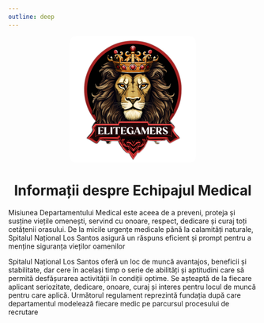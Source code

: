 ```yaml
---
outline: deep
---
```

<img src="../public/elitegamers.png" alt="pozaRegulament" width="256" height="256" style="display: block; margin: 0px auto; border-radius: 1%; border-radius: 5%;">


# <center>Informații despre Echipajul Medical</center>
Misiunea Departamentului Medical  este aceea de a preveni, proteja și susține viețile omenești, servind cu onoare, respect, dedicare și curaj toți cetățenii orasului. De la micile urgențe medicale până la calamități naturale, Spitalul Național Los Santos asigură un răspuns eficient și prompt pentru a menține siguranța vieților oamenilor

Spitalul Național Los Santos oferă un loc de muncă avantajos, beneficii și stabilitate, dar cere în același timp o serie de abilități și aptitudini care să permită desfășurarea activității în condiții optime. Se așteaptă de la fiecare aplicant seriozitate, dedicare, onoare, curaj și interes pentru locul de muncă pentru care aplică. Următorul regulament reprezintă fundația după care departamentul modelează fiecare medic pe parcursul procesului de recrutare
